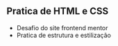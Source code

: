 ## Pratica de HTML e CSS
<ul>
<li>Desafio do site frontend mentor</li>
<li>Pratica de estrutura e estilização</li>
</ul>
